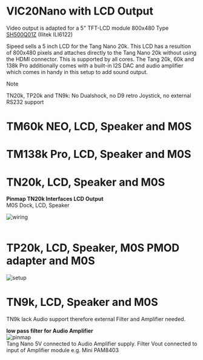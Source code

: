 # VIC20Nano with LCD Output

Video output is adapted for a 5" TFT-LCD module 800x480 Type [SH500Q01Z](https://dl.sipeed.com/Accessories/LCD/500Q01Z-00%20spec.pdf) (Ilitek ILI6122)

Sipeed sells a 5 inch LCD for the Tang Nano 20k. This LCD has a resultion
of 800x480 pixels and attaches directly to the Tang Nano 20k without using the
HDMI connector. This is supported by all cores. The Tang 20k, 60k and 138k Pro additionally comes with a built-in I2S DAC and audio amplifier which comes
in handy in this setup to add sound output.

> [!NOTE]
> TN20k, TP20k and TN9k: No Dualshock, no D9 retro Joystick, no external RS232 support

# TM60k NEO, LCD, Speaker and M0S

# TM138k Pro, LCD, Speaker and M0S

# TN20k, LCD, Speaker and M0S

**Pinmap TN20k Interfaces LCD Output**<br>
 M0S Dock, LCD, Speaker<br>

![wiring](\.assets/wiring_tn20k_lcd.png)
<br> <br> 

# TP20k, LCD, Speaker, M0S PMOD adapter and M0S

![setup](\.assets/tp20k_lcd.png)


# TN9k, LCD, Speaker and M0S
TN9k lack Audio support therefore external Filter and Amplifier needed.

**low pass filter for Audio Amplifier** <br>
![pinmap](\.assets/audiofilter.png)<br>
Tang Nano 5V connected to Audio Amplifier supply.
Filter Vout connected to input of Amplifier module e.g. Mini PAM8403

 